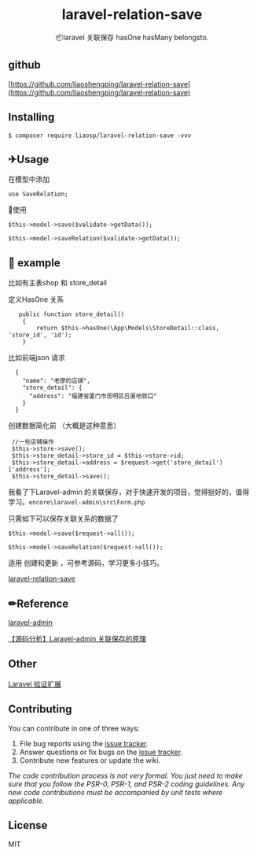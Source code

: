 <h1 align="center"> laravel-relation-save </h1>

<p align="center"> 📦laravel 关联保存 hasOne hasMany belongsto.</p>

## github

[https://github.com/liaoshengping/laravel-relation-save](https://github.com/liaoshengping/laravel-relation-save)

## Installing

```shell
$ composer require liaosp/laravel-relation-save -vvv
```


## ✈Usage

在模型中添加

```
use SaveRelation;
```

🔨使用

```
$this->model->save($validate->getData());

$this->model->saveRelation($validate->getData());
```

## 🌰 example 

比如有主表shop 和 store_detail 

定义HasOne 关系

```
   public function store_detail()
    {
        return $this->hasOne(\App\Models\StoreDetail::class, 'store_id', 'id');
    }
```



比如前端json 请求

```
  {
    "name": "老廖的店铺",
    "store_detail": {
      "address": "福建省厦门市思明区吕厝地铁口"
    }
  }
```
创建数据简化前 （大概是这种意思）
```
 //一些店铺操作
 $this->store->save();
 $this->store_detail->store_id = $this->store->id;
 $this->store_detail->address = $request->get('store_detail')['address'];
 $this->store_detail->save();
```

我看了下Laravel-admin 的关联保存，对于快速开发的项目，觉得挺好的，值得学习。`encore\laravel-admin\src\Form.php`

只需如下可以保存关联关系的数据了

```
$this->model->save($request->all());

$this->model->saveRelation($request->all());
```

适用 创建和更新 ，可参考源码，学习更多小技巧。

[laravel-relation-save](https://github.com/liaoshengping/laravel-relation-save)

## ✏Reference

[laravel-admin](https://laravel-admin.org/)

[【源码分析】Laravel-admin 关联保存的原理](https://blog.csdn.net/qq_22823581/article/details/120101938)


## Other

[Laravel 验证扩展](https://github.com/liaoshengping/laravel-validate-ext)


## Contributing

You can contribute in one of three ways:

1. File bug reports using the [issue tracker](https://github.com/liaosp/laravel-relation-save/issues).
2. Answer questions or fix bugs on the [issue tracker](https://github.com/liaosp/laravel-relation-save/issues).
3. Contribute new features or update the wiki.

_The code contribution process is not very formal. You just need to make sure that you follow the PSR-0, PSR-1, and PSR-2 coding guidelines. Any new code contributions must be accompanied by unit tests where applicable._

## License

MIT